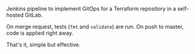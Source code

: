 Jenkins pipeline to implement GitOps for a Terraform repository in a self-hosted GitLab.

On merge request, tests (`fmt` and `validate`) are run.
On push to master, code is applied right away.

That's it, simple but effective.